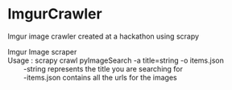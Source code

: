 # ImgurCrawler
Imgur image crawler created at a hackathon using scrapy


Imgur Image scraper <br>
Usage : scrapy crawl pyImageSearch -a title=string -o items.json <br>
&nbsp;&nbsp;&nbsp;&nbsp;&nbsp;&nbsp;&nbsp;&nbsp;-string represents the title you are searching for <br>
&nbsp;&nbsp;&nbsp;&nbsp;&nbsp;&nbsp;&nbsp;&nbsp;-items.json contains all the urls for the images <br>
